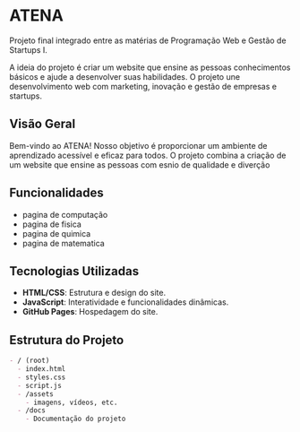 # ATENA

Projeto final integrado entre as matérias de Programação Web e Gestão de Startups I. 

A ideia do projeto é criar um website que ensine as pessoas conhecimentos básicos e ajude a desenvolver suas habilidades. O projeto une desenvolvimento web com marketing, inovação e gestão de empresas e startups.

## Visão Geral

Bem-vindo ao ATENA! Nosso objetivo é proporcionar um ambiente de aprendizado acessível e eficaz para todos. O projeto combina a criação de um website que ensine as pessoas com esnio de qualidade e diverção
## Funcionalidades

- pagina de computação
- pagina de fisica
- pagina de quimica
- pagina de matematica
  

## Tecnologias Utilizadas

- **HTML/CSS**: Estrutura e design do site.
- **JavaScript**: Interatividade e funcionalidades dinâmicas.
- **GitHub Pages**: Hospedagem do site.

## Estrutura do Projeto

```markdown
- / (root)
  - index.html
  - styles.css
  - script.js
  - /assets
    - imagens, vídeos, etc.
  - /docs
    - Documentação do projeto
